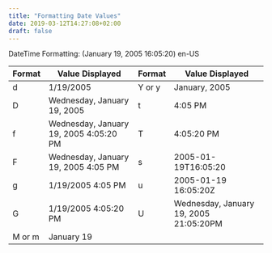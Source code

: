 ```yaml
---
title: "Formatting Date Values"
date: 2019-03-12T14:27:08+02:00
draft: false
---
```


DateTime Formatting: (January 19, 2005 16:05:20) en-US

Format|Value Displayed|Format|Value Displayed
---|---|---|---
d| 1/19/2005| Y or y| January, 2005|
D| Wednesday, January 19, 2005| t| 4:05 PM
f |Wednesday, January 19, 2005 4:05:20 PM| T| 4:05:20 PM
F| Wednesday, January 19, 2005 4:05 PM| s| 2005-01-19T16:05:20
g| 1/19/2005 4:05 PM| u| 2005-01-19 16:05:20Z
G| 1/19/2005 4:05:20 PM| U| Wednesday, January 19, 2005 21:05:20PM
M or m| January 19|